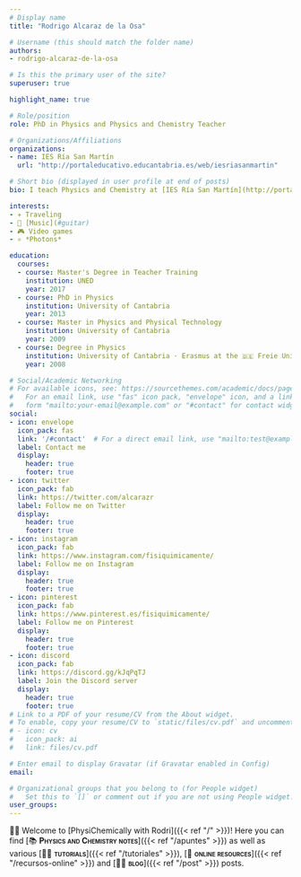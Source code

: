 ```yaml
---
# Display name
title: "Rodrigo Alcaraz de la Osa"

# Username (this should match the folder name)
authors:
- rodrigo-alcaraz-de-la-osa

# Is this the primary user of the site?
superuser: true

highlight_name: true

# Role/position
role: PhD in Physics and Physics and Chemistry Teacher

# Organizations/Affiliations
organizations:
- name: IES Ría San Martín
  url: "http://portaleducativo.educantabria.es/web/iesriasanmartin"

# Short bio (displayed in user profile at end of posts)
bio: I teach Physics and Chemistry at [IES Ría San Martín](http://portaleducativo.educantabria.es/web/iesriasanmartin) in Cantabria (Spain).

interests:
- ✈️ Traveling
- 🎸 [Music](#guitar)
- 🎮 Video games
- ⚛️ *Photons*

education:
  courses:
  - course: Master's Degree in Teacher Training
    institution: UNED
    year: 2017
  - course: PhD in Physics
    institution: University of Cantabria
    year: 2013
  - course: Master in Physics and Physical Technology
    institution: University of Cantabria
    year: 2009
  - course: Degree in Physics
    institution: University of Cantabria · Erasmus at the 🇩🇪 Freie Universität Berlin
    year: 2008

# Social/Academic Networking
# For available icons, see: https://sourcethemes.com/academic/docs/page-builder/#icons
#   For an email link, use "fas" icon pack, "envelope" icon, and a link in the
#   form "mailto:your-email@example.com" or "#contact" for contact widget.
social:
- icon: envelope
  icon_pack: fas
  link: '/#contact'  # For a direct email link, use "mailto:test@example.org".
  label: Contact me
  display:
    header: true
    footer: true
- icon: twitter
  icon_pack: fab
  link: https://twitter.com/alcarazr
  label: Follow me on Twitter
  display:
    header: true
    footer: true
- icon: instagram
  icon_pack: fab
  link: https://www.instagram.com/fisiquimicamente/
  label: Follow me on Instagram
  display:
    header: true
    footer: true
- icon: pinterest
  icon_pack: fab
  link: https://www.pinterest.es/fisiquimicamente/
  label: Follow me on Pinterest
  display:
    header: true
    footer: true
- icon: discord
  icon_pack: fab
  link: https://discord.gg/kJqPqTJ
  label: Join the Discord server
  display:
    header: true
    footer: true    
# Link to a PDF of your resume/CV from the About widget.
# To enable, copy your resume/CV to `static/files/cv.pdf` and uncomment the lines below.
# - icon: cv
#   icon_pack: ai
#   link: files/cv.pdf

# Enter email to display Gravatar (if Gravatar enabled in Config)
email:

# Organizational groups that you belong to (for People widget)
#   Set this to `[]` or comment out if you are not using People widget.
user_groups:
---
```


👋🏼 Welcome to [PhysiChemically with Rodri]({{< ref "/" >}})! Here you can find [📚 <span style="font-variant:small-caps;">**Physics and Chemistry notes**</span>]({{< ref "/apuntes" >}}) as well as various [👐🏼 <span style="font-variant:small-caps;">**tutorials**</span>]({{< ref "/tutoriales" >}}), [🔗 <span style="font-variant:small-caps;">**online resources**</span>]({{< ref "/recursos-online" >}}) and [✍🏼 <span style="font-variant:small-caps;">**blog**</span>]({{< ref "/post" >}}) posts.
